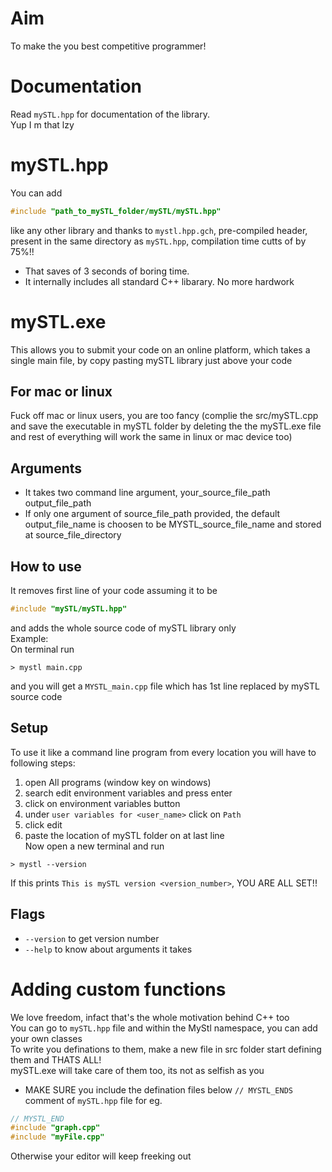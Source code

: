 # Aim
To make the you best competitive programmer!
# Documentation
Read `mySTL.hpp` for documentation of the library.  
Yup I m that lzy
# mySTL.hpp
You can add 
```cpp
#include "path_to_mySTL_folder/mySTL/mySTL.hpp"
```
like any other library and thanks to `mystl.hpp.gch`, pre-compiled header, present in the same directory as `mySTL.hpp`, compilation time cutts of by 75%!!  
- That saves of 3 seconds of boring time.
- It internally includes all standard C++ libarary. No more hardwork
# mySTL.exe 
This allows you to submit your code on an online platform, which takes a single main file, by copy pasting mySTL library just above your code
## For mac or linux 
Fuck off mac or linux users, you are too fancy (complie the src/mySTL.cpp and save the executable in mySTL folder by deleting the the mySTL.exe file and rest of everything will work the same in linux or mac device too)
## Arguments
- It takes two command line argument, your_source_file_path output_file_path  
- If only one argument of source_file_path provided, the default output_file_name is choosen to be MYSTL_source_file_name and stored at source_file_directory
## How to use
It removes first line of your code assuming it to be 
```cpp
#include "mySTL/mySTL.hpp"
```
and adds the whole source code of mySTL library only  
Example:  
On terminal run
```
> mystl main.cpp
```
and you will get a `MYSTL_main.cpp` file which has 1st line replaced by mySTL source code
## Setup
To use it like a command line program from every location you will have to
following steps:
1. open All programs (window key on windows)
2. search edit environment variables and press enter
3. click on environment variables button
4. under `user variables for <user_name>` click on `Path`
5. click edit
6. paste the location of mySTL folder on at last line  
Now open a new terminal and run
```
> mystl --version
```
If this prints `This is mySTL version <version_number>`, YOU ARE ALL SET!!
## Flags
- `--version` to get version number
- `--help` to know about arguments it takes
# Adding custom functions
We love freedom, infact that's the whole motivation behind C++ too  
You can go to `mySTL.hpp` file and within the MyStl namespace, you can add your own classes  
To write you definations to them, make a new file in src folder start defining them and THATS ALL!  
mySTL.exe will take care of them too, its not as selfish as you  
- MAKE SURE you include the defination files below `// MYSTL_ENDS` comment of `mySTL.hpp` file for eg. 
```cpp
// MYSTL_END
#include "graph.cpp"
#include "myFile.cpp"
```
Otherwise your editor will keep freeking out